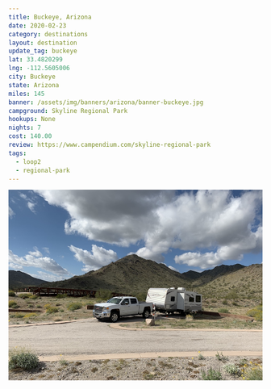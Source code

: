 ```yaml
---
title: Buckeye, Arizona
date: 2020-02-23
category: destinations
layout: destination
update_tag: buckeye
lat: 33.4820299
lng: -112.5605006
city: Buckeye
state: Arizona
miles: 145
banner: /assets/img/banners/arizona/banner-buckeye.jpg
campground: Skyline Regional Park
hookups: None
nights: 7
cost: 140.00
review: https://www.campendium.com/skyline-regional-park
tags:
  - loop2
  - regional-park
---
```


<img src="/assets/img/destinations/arizona/buckeye.jpg">
